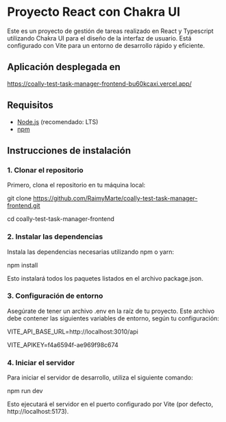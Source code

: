 # Proyecto React con Chakra UI

Este es un proyecto de gestión de tareas realizado en React y Typescript utilizando Chakra UI para el diseño de la interfaz de usuario. Está configurado con Vite para un entorno de desarrollo rápido y eficiente.

## Aplicación desplegada en

https://coally-test-task-manager-frontend-bu60kcaxi.vercel.app/

## Requisitos

- [Node.js](https://nodejs.org/) (recomendado: LTS)
- [npm](https://www.npmjs.com/)

## Instrucciones de instalación

### 1. Clonar el repositorio

Primero, clona el repositorio en tu máquina local:

git clone https://github.com/RaimyMarte/coally-test-task-manager-frontend.git

cd coally-test-task-manager-frontend

### 2. Instalar las dependencias
Instala las dependencias necesarias utilizando npm o yarn:

npm install

Esto instalará todos los paquetes listados en el archivo package.json.

### 3. Configuración de entorno
Asegúrate de tener un archivo .env en la raíz de tu proyecto. Este archivo debe contener las siguientes variables de entorno, según tu configuración:

VITE_API_BASE_URL=http://localhost:3010/api

VITE_APIKEY=f4a6594f-ae969f98c674

### 4. Iniciar el servidor
Para iniciar el servidor de desarrollo, utiliza el siguiente comando:

npm run dev

Esto ejecutará el servidor en el puerto configurado por Vite (por defecto, http://localhost:5173).